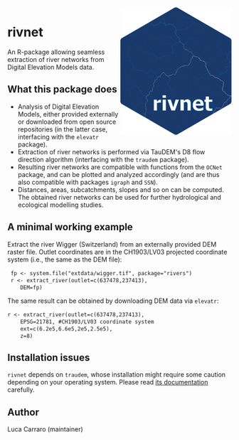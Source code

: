 <img align="right" width="250" src="man/figures/rivnet_logo.png">

# rivnet

An R-package allowing seamless extraction of river networks from Digital Elevation Models data. 

## What this package does 

- Analysis of Digital Elevation Models, either provided externally or downloaded from open source repositories (in the latter case, interfacing with the `elevatr` package). 
- Extraction of river networks is performed via TauDEM's D8 flow direction algorithm (interfacing with the `traudem` package). 
- Resulting river networks are compatible with functions from the `OCNet` package, and can be plotted and analyzed accordingly (and are thus also compatible with packages `igraph` and `SSN`). 
- Distances, areas, subcatchments, slopes and so on can be computed. The obtained river networks can be used for further hydrological and ecological modelling studies.

## A minimal working example

Extract the river Wigger (Switzerland) from an externally provided DEM raster file. Outlet coordinates are in the CH1903/LV03 projected coordinate system (i.e., the same as the DEM file):

```
 fp <- system.file("extdata/wigger.tif", package="rivers")
 r <- extract_river(outlet=c(637478,237413),
	DEM=fp)
````

The same result can be obtained by downloading DEM data via `elevatr`:

```
r <- extract_river(outlet=c(637478,237413),
	EPSG=21781, #CH1903/LV03 coordinate system
	ext=c(6.2e5,6.6e5,2e5,2.5e5),
	z=8)

````

## Installation issues

`rivnet` depends on `traudem`, whose installation might require some caution depending on your operating system. Please read [its documentation](https://lucarraro.github.io/traudem/) carefully.

## Author

Luca Carraro (maintainer)
